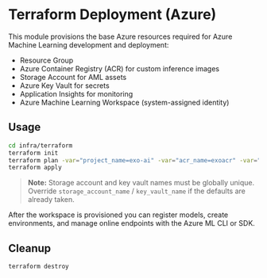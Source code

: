 # Terraform Deployment (Azure)

This module provisions the base Azure resources required for Azure Machine Learning development and deployment:

- Resource Group
- Azure Container Registry (ACR) for custom inference images
- Storage Account for AML assets
- Azure Key Vault for secrets
- Application Insights for monitoring
- Azure Machine Learning Workspace (system-assigned identity)

## Usage
```bash
cd infra/terraform
terraform init
terraform plan -var="project_name=exo-ai" -var="acr_name=exoacr" -var="storage_account_name=exoaisastrg"
terraform apply
```

> **Note:** Storage account and key vault names must be globally unique. Override `storage_account_name` / `key_vault_name` if the defaults are already taken.

After the workspace is provisioned you can register models, create environments, and manage online endpoints with the Azure ML CLI or SDK.

## Cleanup
```bash
terraform destroy
```
